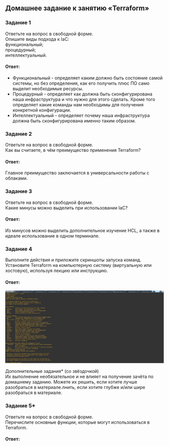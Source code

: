 ## Домашнее задание к занятию «Terraform»  

### Задание 1  
Ответьте на вопрос в свободной форме.  
Опишите виды подхода к IaC:  
функциональный;  
процедурный;  
интеллектуальный.  

#### Ответ:  
- Функциональный - определяет каким должно быть состояние самой системы, но без определения, как его получить плюс ПО само выделит необходимые ресурсы.  
- Процедурный - определяет как должна быть сконфигурирована наша инфраструктура и что нужно для этого сделать. Кроме того определяет какие команды нам необходимы для получения конкретной конфигурации.  
- Интеллектуальный - определяет почему наша инфраструктура должна быть сконфигурирована именно таким образом.  


### Задание 2  
Ответьте на вопрос в свободной форме.  
Как вы считаете, в чём преимущество применения Terraform?  

#### Ответ:  
Главное преимущество заключается в универсальности работы с облаками.  

### Задание 3  
Ответьте на вопрос в свободной форме.  
Какие минусы можно выделить при использовании IaC?  

#### Ответ:  
Из минусов можно выделить дополнительное изучение HCL, а также в идеале использование в одном терминале.  

### Задание 4  
Выполните действия и приложите скриншоты запуска команд.  
Установите Terraform на компьютерную систему (виртуальную или хостовую), используя лекцию или инструкцию.  

#### Ответ:  
![](https://github.com/networksuperman/netology_dev_ops/blob/main/SLINA-19/IT%20System%20and%20OS%20Linux/img/7-02-4-1.jpg)  

Дополнительные задания* (со звёздочкой)  
Их выполнение необязательное и не влияет на получение зачёта по домашнему заданию. Можете их решить, если хотите лучше разобраться в материале.лнить, если хотите глубже и/или шире разобраться в материале.  

### Задание 5*  
Ответьте на вопрос в свободной форме.  
Перечислите основные функции, которые могут использоваться в Terraform.  

#### Ответ:  

